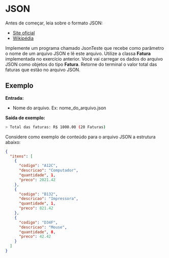 # JSON

Antes de começar, leia sobre o formato JSON:

* [Site oficial](https://www.json.org)
* [Wikipédia](https://pt.wikipedia.org/wiki/JSON)

Implemente um programa chamado JsonTeste que recebe como parâmetro o nome de um arquivo JSON e lê este arquivo. Utilize a classa **Fatura** implementada no exercício anterior. Você vai carregar os dados do arquivo JSON como objetos do tipo **Fatura**. Retorne do terminal o valor total das faturas que estão no arquivo JSON.

## Exemplo

**Entrada:**

* Nome do arquivo. Ex: nome_do_arquivo.json

**Saída de exemplo:**

```bash
> Total das faturas: R$ 1000.00 (20 Faturas)
```

Considere como exemplo de conteúdo para o arquivo JSON a estrutura abaixo:

```json
{
  "itens": [
    {
      "codigo": "A12C",
      "descricao": "Computador",
      "quantidade", 1,
      "preco": 2021.42
    },
    {
      "codigo": "B132",
      "descricao": "Impressora",
      "quantidade", 1,
      "preco": 821.42
    },
    {
      "codigo": "D34F",
      "descricao": "Mouse",
      "quantidade", 8,
      "preco": 42.42
    }
  ]
}
```